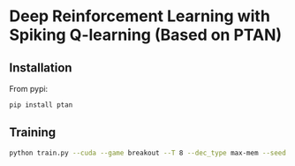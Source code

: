 
# Deep Reinforcement Learning with Spiking Q-learning (Based on PTAN)

## Installation

From pypi:
```bash
pip install ptan
```

## Training

```bash
python train.py --cuda --game breakout --T 8 --dec_type max-mem --seed 123
```
